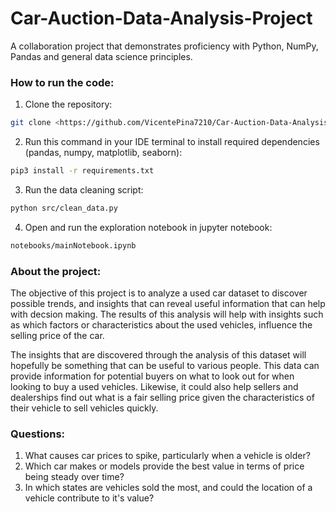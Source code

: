 # Car-Auction-Data-Analysis-Project
A collaboration project that demonstrates proficiency with Python, NumPy, Pandas and general data science principles.

   ### How to run the code:
1. Clone the repository:
```bash
git clone <https://github.com/VicentePina7210/Car-Auction-Data-Analysis-Project.git>
```
2. Run this command in your IDE terminal
to install required dependencies (pandas, numpy, matplotlib, seaborn):

```bash
pip3 install -r requirements.txt
```
3. Run the data cleaning script:
```bash
python src/clean_data.py
```
4. Open and run the exploration notebook in jupyter notebook:
```bash
notebooks/mainNotebook.ipynb
```
  ### About the project:
The objective of this project is to analyze a used car dataset to discover possible trends, and insights that can reveal useful information that can help with decsion making. The results of this analysis will help with insights such as which factors or characteristics about the used vehicles, influence the selling price of the car.

The insights that are discovered through the analysis of this dataset will hopefully be something that can be useful to various people. This data can provide information for potential buyers on what to look out for when looking to buy a used vehicles. Likewise, it could also help sellers and dealerships find out what is a fair selling price given the characteristics of their vehicle to sell vehicles quickly.

  ### Questions:
1. What causes car prices to spike, particularly when a vehicle is older?
2. Which car makes or models provide the best value in terms of price being steady over time?
3. In which states are vehicles sold the most, and could the location of a vehicle contribute to it's value?
